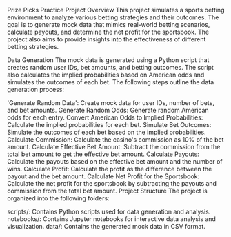 Prize Picks Practice Project
Overview
This project simulates a sports betting environment to analyze various betting strategies and their outcomes. The goal is to generate mock data that mimics real-world betting scenarios, calculate payouts, and determine the net profit for the sportsbook. The project also aims to provide insights into the effectiveness of different betting strategies.

Data Generation
The mock data is generated using a Python script that creates random user IDs, bet amounts, and betting outcomes. The script also calculates the implied probabilities based on American odds and simulates the outcomes of each bet. The following steps outline the data generation process:

'Generate Random Data': Create mock data for user IDs, number of bets, and bet amounts.
Generate Random Odds: Generate random American odds for each entry.
Convert American Odds to Implied Probabilities: Calculate the implied probabilities for each bet.
Simulate Bet Outcomes: Simulate the outcomes of each bet based on the implied probabilities.
Calculate Commission: Calculate the casino's commission as 10% of the bet amount.
Calculate Effective Bet Amount: Subtract the commission from the total bet amount to get the effective bet amount.
Calculate Payouts: Calculate the payouts based on the effective bet amount and the number of wins.
Calculate Profit: Calculate the profit as the difference between the payout and the bet amount.
Calculate Net Profit for the Sportsbook: Calculate the net profit for the sportsbook by subtracting the payouts and commission from the total bet amount.
Project Structure
The project is organized into the following folders:

scripts/: Contains Python scripts used for data generation and analysis.
notebooks/: Contains Jupyter notebooks for interactive data analysis and visualization.
data/: Contains the generated mock data in CSV format.
